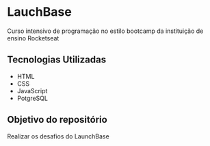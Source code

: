 # LauchBase
Curso intensivo de programação no estilo bootcamp da instituição de ensino Rocketseat

## Tecnologias Utilizadas
- HTML
- CSS
- JavaScript
- PotgreSQL

## Objetivo do repositório
Realizar os desafios do LaunchBase
